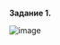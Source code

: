 **Задание 1.**

![image](https://github.com/stensil4rt/netology/assets/62753044/242db75c-897a-45cf-82e9-0a5b01437a43)
